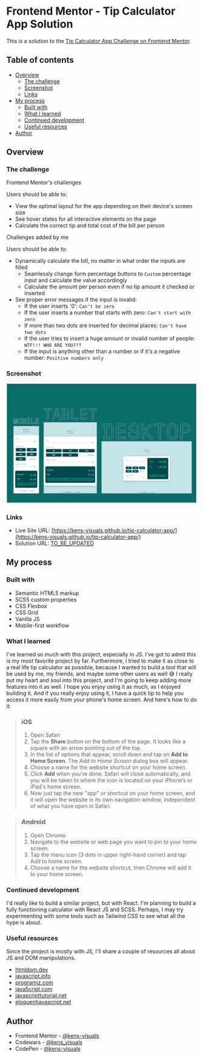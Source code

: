 # Frontend Mentor - Tip Calculator App Solution

This is a solution to the [Tip Calculator App Challenge on Frontend Mentor](https://www.frontendmentor.io/challenges/tip-calculator-app-ugJNGbJUX).

## Table of contents

- [Overview](#overview)
  - [The challenge](#the-challenge)
  - [Screenshot](#screenshot)
  - [Links](#links)
- [My process](#my-process)
  - [Built with](#built-with)
  - [What I learned](#what-i-learned)
  - [Continued development](#continued-development)
  - [Useful resources](#useful-resources)
- [Author](#author)

## Overview

### The challenge

Frontend Mentor's challenges

Users should be able to:

- View the optimal layout for the app depending on their device's screen size
- See hover states for all interactive elements on the page
- Calculate the correct tip and total cost of the bill per person

Challenges added by me

Users should be able to:

- Dynamically calculate the bill, no matter in what order the inputs are filled
  - Seamlessly change form percentage buttons to `Custom` percentage input and calculate the value accordingly
  - Calculate the amount per person even if no tip amount it checked or inserted
- See proper error messages if the input is invalid:
  - If the user inserts '0': `Can't be zero`
  - If the user inserts a number that starts with zero: `Can't start with zero`
  - If more than two dots are inserted for decimal places: `Can't have two dots`
  - If the user tries to insert a huge amount or invalid number of people: `WTF!!! WHO ARE YOU???`
  - If the input is anything other than a number or if it's a negative number: `Positive numbers only`

### Screenshot

![screenshot](./images/screenshot.png)

### Links

- Live Site URL: [https://kens-visuals.github.io/tip-calculator-app/](https://kens-visuals.github.io/tip-calculator-app/)
- Solution URL: [TO_BE_UPDATED](TO_BE_UPDATED)

## My process

### Built with

- Semantic HTML5 markup
- SCSS custom properties
- CSS Flexbox
- CSS Grid
- Vanilla JS
- Mobile-first workflow

### What I learned

I've learned so much with this project, especially in JS. I've got to admit this is my most favorite project by far. Furthermore, I tried to make it as close to a real life tip calculator as possible, because I wanted to build a tool that will be used by me, my friends, and maybe some other users as well 😅 I really put my heart and soul into this project, and I'm going to keep adding more features into it as well. I hope you enjoy using it as much, as I enjoyed building it. And if you really enjoy using it, I have a quick tip to help you access it more easily from your phone's home screen. And here's how to do it:

> ### iOS
>
> 1.  Open Safari
> 2.  Tap the **Share** button on the bottom of the page. It looks like a square with an arrow pointing out of the top.
> 3.  In the list of options that appear, scroll down and tap on **Add to Home Screen**. The _Add to Home Screen_ dialog box will appear.
> 4.  Choose a name for the website shortcut on your home screen.
> 5.  Click **Add** when you're done. Safari will close automatically, and you will be taken to where the icon is located on your iPhone’s or iPad's home screen.
> 6.  Now just tap the new "app" or shortcut on your home screen, and it will open the website in its own navigation window, independent of what you have open in Safari.

> ### Android
>
> 1. Open Chrome.
> 2. Navigate to the website or web page you want to pin to your home screen.
> 3. Tap the menu icon (3 dots in upper right-hand corner) and tap Add to home screen.
> 4. Choose a name for the website shortcut, then Chrome will add it to your home screen.

### Continued development

I'd really like to build a similar project, but with React. I'm planning to build a fully functioning calculator with React JS and SCSS. Perhaps, I may try experimenting with some tools such as Tailwind CSS to see what all the hype is about.

### Useful resources

Since the project is mostly with JS, I'll share a couple of resources all about JS and DOM manipulations.

- [htmldom.dev](https://htmldom.dev)
- [javascript.info](https://javascript.info)
- [programiz.com](https://www.programiz.com/javascript)
- [java5cript.com](https://www.java5cript.com)
- [javascripttutorial.net](https://www.javascripttutorial.net)
- [eloquentjavascript.net](https://eloquentjavascript.net/index.html)

## Author

- Frontend Mentor - [@kens-visuals](https://www.frontendmentor.io/profile/kens-visuals)
- Codewars - [@kens_visuals](https://www.codewars.com/users/kens_visuals)
- CodePen - [@kens-visuals](https://codepen.io/kens-visuals)
